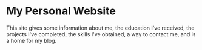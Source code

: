 # My Personal Website
This site gives some information about me, the education I've received, the projects I've completed, the skills I've obtained, a way to contact me, and is a home for my blog.

